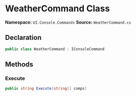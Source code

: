 # WeatherCommand Class

**Namespace:** `UI.Console.Commands`
**Source:** `WeatherCommand.cs`

## Declaration

```csharp
public class WeatherCommand : IConsoleCommand
```

## Methods

### Execute

```csharp
public string Execute(string[] comps)
```

